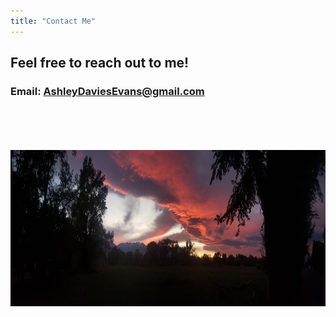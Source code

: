 ```yaml
---
title: "Contact Me"
---
```


## Feel free to reach out to me!

### Email: <a>AshleyDaviesEvans@gmail.com</a>

<br>

<br>

<br>

<br>

<img align="center" src="Photos/SierraWave_2020.jpg" alt="Images of Sierra wave sunset" height = "250">

